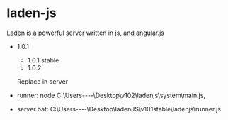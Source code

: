 # laden-js
Laden is a powerful server written in js, and angular.js

* 1.0.1
  * 1.0.1 stable
  * 1.0.2
  
  Replace in server 
* runner: node C:\Users\----\Desktop\v102\ladenjs\system\main.js,
* server.bat: C:\Users\----\Desktop\ladenJS\v101stable\ladenjs\runner.js
